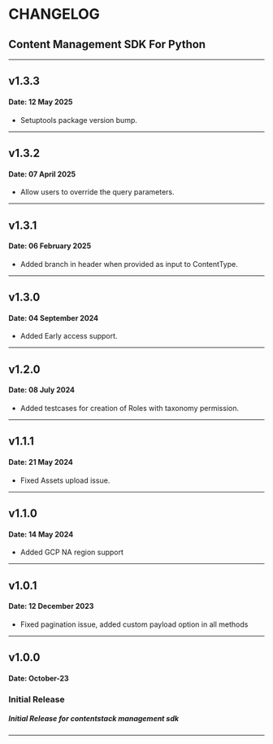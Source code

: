 # CHANGELOG

## Content Management SDK For Python
---
## v1.3.3

#### Date:  12 May 2025

- Setuptools package version bump.
---
## v1.3.2

#### Date:  07 April 2025

- Allow users to override the query parameters.
---
## v1.3.1

#### Date:  06 February 2025

- Added branch in header when provided as input to ContentType.
---
## v1.3.0

#### Date:  04 September 2024

- Added Early access support.
---

## v1.2.0

#### Date:  08 July 2024

- Added testcases for creation of Roles with taxonomy permission.
---

## v1.1.1

#### Date: 21 May 2024

- Fixed Assets upload issue.
---

## v1.1.0

#### Date: 14 May 2024

- Added GCP NA region support
---

## v1.0.1

#### Date: 12 December 2023

- Fixed pagination issue, added custom payload option in all methods 
---

## v1.0.0

#### Date: October-23

### Initial Release

##### Initial Release for contentstack management sdk

---
